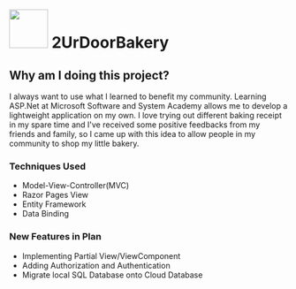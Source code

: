 # <a href='https://github.com/jun383914/2UrDoorBakery/tree/master/2UrDoorBakery/2UrDoorBakery'><img src='https://zhwebproject.blob.core.windows.net/files/BakeryLogo.PNG' height='70'/></a> 2UrDoorBakery
## Why am I doing this project?
I always want to use what I learned to benefit my community. Learning ASP.Net at Microsoft Software and System Academy allows me to develop a lightweight application on my own. I love trying out different baking receipt in my spare time and I've received some positive feedbacks from my friends and family, so I came up with this idea to allow people in my community to shop my little bakery. 


### Techniques Used
- Model-View-Controller(MVC)
- Razor Pages View
- Entity Framework
- Data Binding


### New Features in Plan
- Implementing Partial View/ViewComponent
- Adding Authorization and Authentication
- Migrate local SQL Database onto Cloud Database

